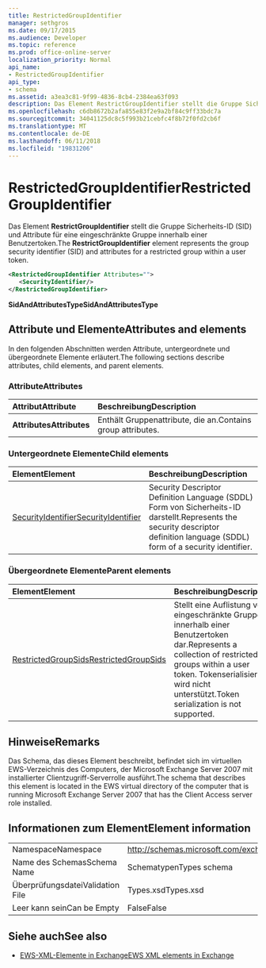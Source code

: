 ```yaml
---
title: RestrictedGroupIdentifier
manager: sethgros
ms.date: 09/17/2015
ms.audience: Developer
ms.topic: reference
ms.prod: office-online-server
localization_priority: Normal
api_name:
- RestrictedGroupIdentifier
api_type:
- schema
ms.assetid: a3ea3c81-9f99-4836-8cb4-2384ea63f093
description: Das Element RestrictGroupIdentifier stellt die Gruppe Sicherheits-ID (SID) und Attribute für eine eingeschränkte Gruppe innerhalb einer Benutzertoken.
ms.openlocfilehash: c6db8672b2afa855e83f2e9a2bf84c9ff33bdc7a
ms.sourcegitcommit: 34041125dc8c5f993b21cebfc4f8b72f0fd2cb6f
ms.translationtype: MT
ms.contentlocale: de-DE
ms.lasthandoff: 06/11/2018
ms.locfileid: "19831206"
---
```

# <a name="restrictedgroupidentifier"></a><span data-ttu-id="9b877-103">RestrictedGroupIdentifier</span><span class="sxs-lookup"><span data-stu-id="9b877-103">RestrictedGroupIdentifier</span></span>

<span data-ttu-id="9b877-104">Das Element **RestrictGroupIdentifier** stellt die Gruppe Sicherheits-ID (SID) und Attribute für eine eingeschränkte Gruppe innerhalb einer Benutzertoken.</span><span class="sxs-lookup"><span data-stu-id="9b877-104">The **RestrictGroupIdentifier** element represents the group security identifier (SID) and attributes for a restricted group within a user token.</span></span> 
  
```xml
<RestrictedGroupIdentifier Attributes="">
   <SecurityIdentifier/>
</RestrictedGroupIdentifier>
```

 <span data-ttu-id="9b877-105">**SidAndAttributesType**</span><span class="sxs-lookup"><span data-stu-id="9b877-105">**SidAndAttributesType**</span></span>
## <a name="attributes-and-elements"></a><span data-ttu-id="9b877-106">Attribute und Elemente</span><span class="sxs-lookup"><span data-stu-id="9b877-106">Attributes and elements</span></span>

<span data-ttu-id="9b877-107">In den folgenden Abschnitten werden Attribute, untergeordnete und übergeordnete Elemente erläutert.</span><span class="sxs-lookup"><span data-stu-id="9b877-107">The following sections describe attributes, child elements, and parent elements.</span></span>
  
### <a name="attributes"></a><span data-ttu-id="9b877-108">Attribute</span><span class="sxs-lookup"><span data-stu-id="9b877-108">Attributes</span></span>

|<span data-ttu-id="9b877-109">**Attribut**</span><span class="sxs-lookup"><span data-stu-id="9b877-109">**Attribute**</span></span>|<span data-ttu-id="9b877-110">**Beschreibung**</span><span class="sxs-lookup"><span data-stu-id="9b877-110">**Description**</span></span>|
|:-----|:-----|
|<span data-ttu-id="9b877-111">**Attributes**</span><span class="sxs-lookup"><span data-stu-id="9b877-111">**Attributes**</span></span> <br/> |<span data-ttu-id="9b877-112">Enthält Gruppenattribute, die an.</span><span class="sxs-lookup"><span data-stu-id="9b877-112">Contains group attributes.</span></span>  <br/> |
   
### <a name="child-elements"></a><span data-ttu-id="9b877-113">Untergeordnete Elemente</span><span class="sxs-lookup"><span data-stu-id="9b877-113">Child elements</span></span>

|<span data-ttu-id="9b877-114">**Element**</span><span class="sxs-lookup"><span data-stu-id="9b877-114">**Element**</span></span>|<span data-ttu-id="9b877-115">**Beschreibung**</span><span class="sxs-lookup"><span data-stu-id="9b877-115">**Description**</span></span>|
|:-----|:-----|
|[<span data-ttu-id="9b877-116">SecurityIdentifier</span><span class="sxs-lookup"><span data-stu-id="9b877-116">SecurityIdentifier</span></span>](securityidentifier.md) <br/> |<span data-ttu-id="9b877-117">Security Descriptor Definition Language (SDDL) Form von Sicherheits-ID darstellt.</span><span class="sxs-lookup"><span data-stu-id="9b877-117">Represents the security descriptor definition language (SDDL) form of a security identifier.</span></span>  <br/> |
   
### <a name="parent-elements"></a><span data-ttu-id="9b877-118">Übergeordnete Elemente</span><span class="sxs-lookup"><span data-stu-id="9b877-118">Parent elements</span></span>

|<span data-ttu-id="9b877-119">**Element**</span><span class="sxs-lookup"><span data-stu-id="9b877-119">**Element**</span></span>|<span data-ttu-id="9b877-120">**Beschreibung**</span><span class="sxs-lookup"><span data-stu-id="9b877-120">**Description**</span></span>|
|:-----|:-----|
|[<span data-ttu-id="9b877-121">RestrictedGroupSids</span><span class="sxs-lookup"><span data-stu-id="9b877-121">RestrictedGroupSids</span></span>](restrictedgroupsids.md) <br/> |<span data-ttu-id="9b877-122">Stellt eine Auflistung von eingeschränkte Gruppen innerhalb einer Benutzertoken dar.</span><span class="sxs-lookup"><span data-stu-id="9b877-122">Represents a collection of restricted groups within a user token.</span></span> <span data-ttu-id="9b877-123">Tokenserialisierung wird nicht unterstützt.</span><span class="sxs-lookup"><span data-stu-id="9b877-123">Token serialization is not supported.</span></span>  <br/> |
   
## <a name="remarks"></a><span data-ttu-id="9b877-124">Hinweise</span><span class="sxs-lookup"><span data-stu-id="9b877-124">Remarks</span></span>

<span data-ttu-id="9b877-125">Das Schema, das dieses Element beschreibt, befindet sich im virtuellen EWS-Verzeichnis des Computers, der Microsoft Exchange Server 2007 mit installierter Clientzugriff-Serverrolle ausführt.</span><span class="sxs-lookup"><span data-stu-id="9b877-125">The schema that describes this element is located in the EWS virtual directory of the computer that is running Microsoft Exchange Server 2007 that has the Client Access server role installed.</span></span>
  
## <a name="element-information"></a><span data-ttu-id="9b877-126">Informationen zum Element</span><span class="sxs-lookup"><span data-stu-id="9b877-126">Element information</span></span>

|||
|:-----|:-----|
|<span data-ttu-id="9b877-127">Namespace</span><span class="sxs-lookup"><span data-stu-id="9b877-127">Namespace</span></span>  <br/> |http://schemas.microsoft.com/exchange/services/2006/types  <br/> |
|<span data-ttu-id="9b877-128">Name des Schemas</span><span class="sxs-lookup"><span data-stu-id="9b877-128">Schema Name</span></span>  <br/> |<span data-ttu-id="9b877-129">Schematypen</span><span class="sxs-lookup"><span data-stu-id="9b877-129">Types schema</span></span>  <br/> |
|<span data-ttu-id="9b877-130">Überprüfungsdatei</span><span class="sxs-lookup"><span data-stu-id="9b877-130">Validation File</span></span>  <br/> |<span data-ttu-id="9b877-131">Types.xsd</span><span class="sxs-lookup"><span data-stu-id="9b877-131">Types.xsd</span></span>  <br/> |
|<span data-ttu-id="9b877-132">Leer kann sein</span><span class="sxs-lookup"><span data-stu-id="9b877-132">Can be Empty</span></span>  <br/> |<span data-ttu-id="9b877-133">False</span><span class="sxs-lookup"><span data-stu-id="9b877-133">False</span></span>  <br/> |
   
## <a name="see-also"></a><span data-ttu-id="9b877-134">Siehe auch</span><span class="sxs-lookup"><span data-stu-id="9b877-134">See also</span></span>



- [<span data-ttu-id="9b877-135">EWS-XML-Elemente in Exchange</span><span class="sxs-lookup"><span data-stu-id="9b877-135">EWS XML elements in Exchange</span></span>](ews-xml-elements-in-exchange.md)

